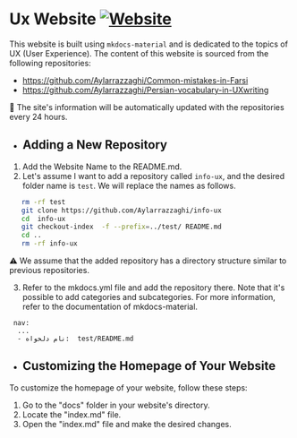 # Ux Website [![Website](https://img.shields.io/badge/Website-Visit-blue)](https://your-website-url.com)

This website is built using `mkdocs-material` and is dedicated to the topics of UX (User Experience). The content of this website is sourced from the following repositories:

- https://github.com/Aylarrazzaghi/Common-mistakes-in-Farsi
- https://github.com/Aylarrazzaghi/Persian-vocabulary-in-UXwriting

🚀 The site's information will be automatically updated with the repositories every 24 hours.

- ## Adding a New Repository
1. Add the Website Name to the README.md.
2. Let's assume I want to add a repository called `info-ux`, and the desired folder name is `test`.
We will replace the names as follows.
``` bash
   rm -rf test
   git clone https://github.com/Aylarrazzaghi/info-ux
   cd  info-ux
   git checkout-index  -f --prefix=../test/ README.md
   cd ..
   rm -rf info-ux
```
⚠️ We assume that the added repository has a directory structure similar to previous repositories.

3. Refer to the mkdocs.yml file and add the repository there. Note that it's possible to add categories and subcategories. For more information, refer to the documentation of mkdocs-material.
```
 nav:
  ...
  - نام دلخواه:  test/README.md
```

- ## Customizing the Homepage of Your Website

To customize the homepage of your website, follow these steps:

1. Go to the "docs" folder in your website's directory.
2. Locate the "index.md" file.
3. Open the "index.md" file and make the desired changes.
